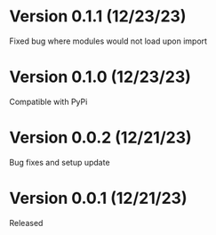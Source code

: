 # Version 0.1.1 (12/23/23)
Fixed bug where modules would not load upon import
# Version 0.1.0 (12/23/23)
Compatible with PyPi
# Version 0.0.2 (12/21/23)
Bug fixes and setup update
# Version 0.0.1 (12/21/23)
Released

